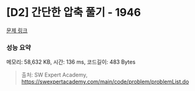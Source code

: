 # [D2] 간단한 압축 풀기 - 1946 

[문제 링크](https://swexpertacademy.com/main/code/problem/problemDetail.do?contestProbId=AV5PmkDKAOMDFAUq) 

### 성능 요약

메모리: 58,632 KB, 시간: 136 ms, 코드길이: 483 Bytes



> 출처: SW Expert Academy, https://swexpertacademy.com/main/code/problem/problemList.do